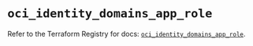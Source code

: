 # `oci_identity_domains_app_role`

Refer to the Terraform Registry for docs: [`oci_identity_domains_app_role`](https://registry.terraform.io/providers/hashicorp/oci/7.19.0/docs/resources/identity_domains_app_role).

